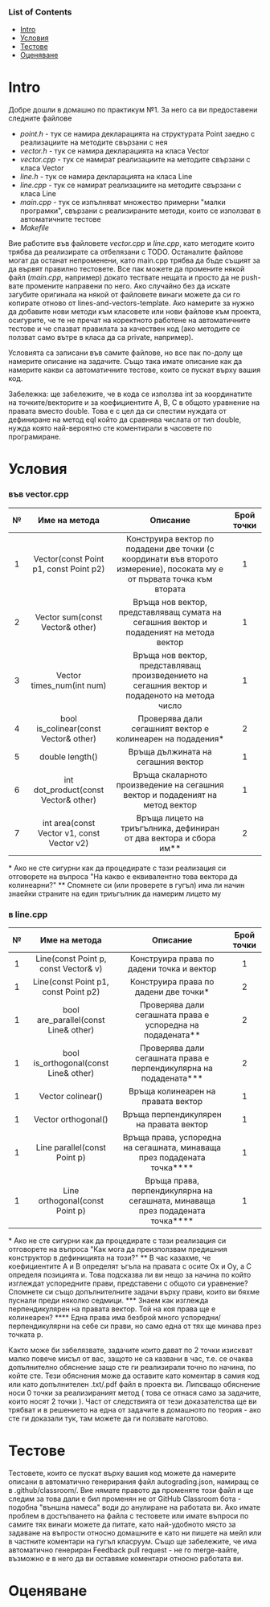 ### List of Contents
* [Intro](#intro)
* [Условия](#условия)
* [Тестове](#тестове)
* [Оценяване](#оценяване)

# Intro
Добре дошли в домашно по практикум №1. За него са ви предоставени следните файлове
  * _point.h_ - тук се намира декларацията на структурата Point заедно с реализациите на методите свързани с нея
  * _vector.h_ - тук се намира декларацията на класа Vector
  * _vector.cpp_ - тук се намират реализациите на методите свързани с класа Vector
  * _line.h_ - тук се намира декларацията на класа Line
  * _line.cpp_ - тук се намират реализациите на методите свързани с класа Line
  * _main.cpp_ - тук се изпълняват множество примерни "малки програмки", свързани с реализираните методи, които се използват в автоматичните тестове 
  * _Makefile_

Вие работите във файловете _vector.cpp_ и _line.cpp_, като методите които трябва да реализирате са отбелязани с TODO. Останалите файлове могат да останат непроменени, като main.cpp трябва да бъде същият за да вървят правилно тестовете. Все пак можете да промените някой файл (_main.cpp_, например) докато тествате нещата и просто да не push-вате промените направени по него. Ако случайно без да искате загубите оригинала на някой от файловете винаги можете да си го копирате отново от lines-and-vectors-template. Ако намерите за нужно да добавите нови методи към класовете или нови файлове към проекта, осигурите, че те не пречат на коректното работене на автоматичните тестове и че спазват правилата за качествен код (ако методите се ползват само вътре в класа да са private, например).

Условията са записани във самите файлове, но все пак по-долу ще намерите описание на задачите. Също така имате описание как да намерите какви са автоматичните тестове, които се пускат върху вашия код.

Забележка: ще забележите, че в кода се използва int за координатите на точките/векторите и за коефициентите A, B, C в общото уравнение на правата вместо double. Това е с цел да си спестим нуждата от дефиниране на метод eql който да сравнява числата от тип double, нужда която най-вероятно сте коментирали в часовете по програмиране.

# Условия

### във vector.cpp
| № |Име на метода|Описание|Брой точки|
|:-:|:---:|:---:|:---:|
| 1 | Vector(const Point p1, const Point p2)     | Конструира вектор по подадени две точки (с координати във второто измерение), посоката му е от първата точка към втората | 1 |
| 2 | Vector sum(const Vector& other)            | Връща нов вектор, представляващ сумата на сегашния вектор и подаденият на метода вектор | 1 |
| 3 | Vector times_num(int num)                  | Връща нов вектор, представляващ произведението на сегашния вектор и подаденото на метода число | 1 |
| 4 | bool is_colinear(const Vector& other)      | Проверява дали сегашният вектор е колинеарен на подадения* | 2 |
| 5 | double length()                            | Връща дължината на сегашния вектор | 1 |
| 6 | int dot_product(const Vector& other)       | Връща скаларното произведение на сегашния вектор и подаденият на метод вектор | 1 |
| 7 | int area(const Vector v1, const Vector v2) | Връща лицето на триъгълника, дефиниран от два вектора и сбора им** | 2 |

\* Ако не сте сигурни как да процедирате с тази реализация си отговорете на въпроса "На какво е еквивалентно това вектора да колинеарни?"
\** Спомнете си (или проверете в гугъл) има ли начин знаейки страните на един триъгълник да намерим лицето му

### в line.cpp
| № |Име на метода|Описание|Брой точки|
|:-:|:---:|:---:|:---:|
| 1 | Line(const Point p, const Vector& v) | Конструира права по дадени точка и вектор | 1 |
| 1 | Line(const Point p1, const Point p2) | Конструира права по дадени две точки* | 2 |
| 1 | bool are_parallel(const Line& other) | Проверява дали сегашната права е успоредна на подадената** | 2 |
| 1 | bool is_orthogonal(const Line& other) | Проверява дали сегашната права е перпендикулярна на подадената*** | 2 |
| 1 | Vector colinear() | Връща колинеарен на правата вектор | 1 |
| 1 | Vector orthogonal() | Връща перпендикулярен на правата вектор | 1 |
| 1 | Line parallel(const Point p) | Връща права, успоредна на сегашната, минаваща през подадената точка**** | 1 |
| 1 | Line orthogonal(const Point p) | Връща права, перпендикулярна на сегашната, минаваща през подадената точка**** | 1 |

\* Ако не сте сигурни как да процедирате с тази реализация си отговорете на въпроса "Как мога да преизползвам предишния конструктор в дефиницията на този?"
\** В час казахме, че коефициентите A и B определят ъгъла на правата с осите Ox и Oy, а C определя позицията и. Това подсказва ли ви нещо за начина по който изглеждат успоредните прави, представени с общото си уравнение? Спомнете си също допълнителните задачи върху прави, които ви бяхме пуснали преди няколко седмици.
\*** Знаем как изглежда перпендикулярен на правата вектор. Той на коя права ще е колинеарен?
\**** Една права има безброй много успоредни/перпендикулярни на себе си прави, но само една от тях ще минава през точката p.

Както може би забелязвате, задачите които дават по 2 точки изискват малко повече мисъл от вас, защото не са казвани в час, т.е. се очаква допълнително обяснение защо сте ги реализирали точно по начина, по койте сте. Тези обяснения може да оставите като коментар в самия код или като допълнителен .txt/.pdf файл в проекта ви. Липсващо обяснение носи 0 точки за реализираният метод ( това се отнася само за задачите, които носят 2 точки ). Част от следствията от тези доказателства ще ви трябват и в решението на една от задачите в домашното по теория - ако сте ги доказали тук, там можете да ги ползвате наготово. 

# Тестове
Тестовете, които се пускат върху вашия код можете да намерите описани в автоматично генерирания файл autograding.json, намиращ се в .github/classroom/. Вие нямате правото да променяте този файл и ще следим за това дали е бил променян не от GitHub Classroom бота - подобна "външна намеса" води до анулиране на работата ви. Ако имате проблем в достъпването на файла с тестовете или имате въпроси по самите тях винаги можете да питате, като най-удобното място за задаване на въпрости относно домашните е като ни пишете на мейл или в частните коментари на гугъл класруум. Също ще забележите, че има автоматично генериран Feedback pull request - не го merge-вайте, възможно е в него да ви оставяме коментари относно работата ви.

# Оценяване


